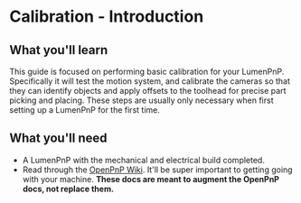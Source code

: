 # Calibration - Introduction

## **What you'll learn**

This guide is focused on performing basic calibration for your LumenPnP. Specifically it will test the motion system, and calibrate the cameras so that they can identify objects and apply offsets to the toolhead for precise part picking and placing. These steps are usually only necessary when first setting up a LumenPnP for the first time.

## **What you'll need**

- A LumenPnP with the mechanical and electrical build completed.
- Read through the [OpenPnP Wiki](https://github.com/openpnp/openpnp/wiki/User-Manual). It'll be super important to getting going with your machine. **These docs are meant to augment the OpenPnP docs, not replace them.**
